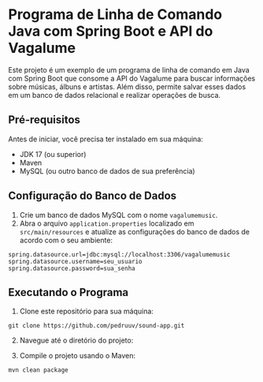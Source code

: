 # Programa de Linha de Comando Java com Spring Boot e API do Vagalume

Este projeto é um exemplo de um programa de linha de comando em Java com Spring Boot que consome a API do Vagalume para buscar informações sobre músicas, álbuns e artistas. Além disso, permite salvar esses dados em um banco de dados relacional e realizar operações de busca.

## Pré-requisitos

Antes de iniciar, você precisa ter instalado em sua máquina:

- JDK 17 (ou superior)
- Maven
- MySQL (ou outro banco de dados de sua preferência)

## Configuração do Banco de Dados

1. Crie um banco de dados MySQL com o nome `vagalumemusic`.
2. Abra o arquivo `application.properties` localizado em `src/main/resources` e atualize as configurações do banco de dados de acordo com o seu ambiente:
```
spring.datasource.url=jdbc:mysql://localhost:3306/vagalumemusic
spring.datasource.username=seu_usuario
spring.datasource.password=sua_senha

```


## Executando o Programa

1. Clone este repositório para sua máquina:
```
git clone https://github.com/pedruuv/sound-app.git
```


2. Navegue até o diretório do projeto:


3. Compile o projeto usando o Maven:
```
mvn clean package
```
